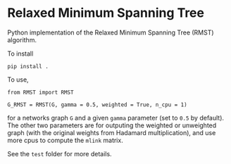 Relaxed Minimum Spanning Tree 
=============================

Python implementation of the Relaxed Minimum Spanning Tree  (RMST) algorithm. 

To install 
```
pip install .
```

To use, 
```
from RMST import RMST

G_RMST = RMST(G, gamma = 0.5, weighted = True, n_cpu = 1)

```
for a networks graph `G` and a given `gamma` parameter (set to `0.5` by default). 
The other two parameters are for outputing the weighted or unweighted graph (with the original weights from Hadamard multiplication), and use more cpus to compute the `mlink` matrix. 

See the `test` folder for more details. 
